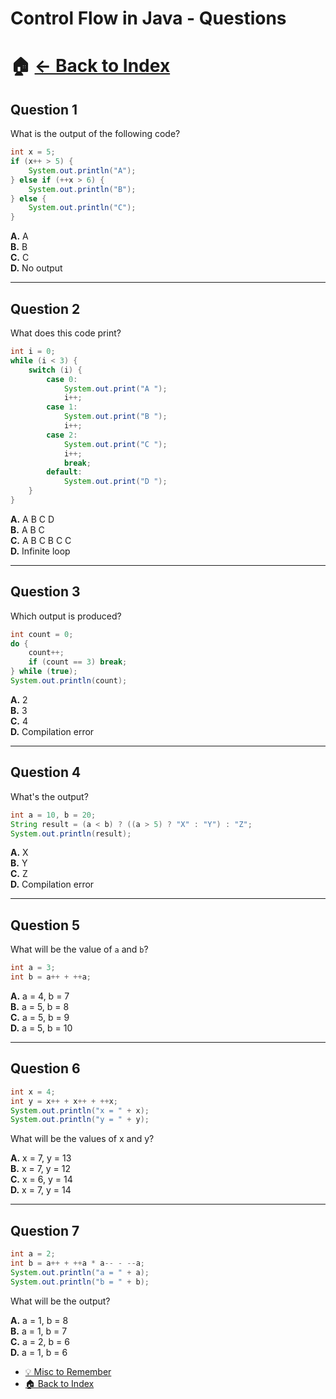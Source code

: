 # Control Flow in Java - Questions
# 🏠 [← Back to Index](https://aasifali37.github.io)

## Question 1
What is the output of the following code?

```java
int x = 5;
if (x++ > 5) {
    System.out.println("A");
} else if (++x > 6) {
    System.out.println("B");
} else {
    System.out.println("C");
}
```

**A.** A  
**B.** B  
**C.** C  
**D.** No output

---

## Question 2
What does this code print?

```java
int i = 0;
while (i < 3) {
    switch (i) {
        case 0:
            System.out.print("A ");
            i++;
        case 1:
            System.out.print("B ");
            i++;
        case 2:
            System.out.print("C ");
            i++;
            break;
        default:
            System.out.print("D ");
    }
}
```

**A.** A B C D  
**B.** A B C  
**C.** A B C B C C  
**D.** Infinite loop

---

## Question 3
Which output is produced?

```java
int count = 0;
do {
    count++;
    if (count == 3) break;
} while (true);
System.out.println(count);
```

**A.** 2  
**B.** 3  
**C.** 4  
**D.** Compilation error

---

## Question 4
What's the output?

```java
int a = 10, b = 20;
String result = (a < b) ? ((a > 5) ? "X" : "Y") : "Z";
System.out.println(result);
```

**A.** X  
**B.** Y  
**C.** Z  
**D.** Compilation error

---

## Question 5
What will be the value of `a` and `b`?

```java
int a = 3;
int b = a++ + ++a;
```

**A.** a = 4, b = 7  
**B.** a = 5, b = 8  
**C.** a = 5, b = 9  
**D.** a = 5, b = 10

---

## Question 6
```java
int x = 4;
int y = x++ + x++ + ++x;
System.out.println("x = " + x);
System.out.println("y = " + y);
```

What will be the values of x and y?

**A.** x = 7, y = 13  
**B.** x = 7, y = 12  
**C.** x = 6, y = 14  
**D.** x = 7, y = 14

---

## Question 7
```java
int a = 2;
int b = a++ + ++a * a-- - --a;
System.out.println("a = " + a);
System.out.println("b = " + b);
```

What will be the output?

**A.** a = 1, b = 8  
**B.** a = 1, b = 7  
**C.** a = 2, b = 6  
**D.** a = 1, b = 6

- [💡 Misc to Remember](./Chapters/1%29%20Introduction%20to%20Java/Control%20Flow%20in%20Java/Misc%20to%20remember.md)
- [🏠 Back to Index](https://aasifali37.github.io)
